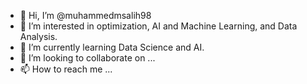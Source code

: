 - 👋 Hi, I’m @muhammedmsalih98
- 👀 I’m interested in optimization, AI and Machine Learning, and Data Analysis. 
- 🌱 I’m currently learning Data Science and AI.
- 💞️ I’m looking to collaborate on ...
- 📫 How to reach me ...

<!---
muhammedmsalih98/muhammedmsalih98 is a ✨ special ✨ repository because its `README.md` (this file) appears on your GitHub profile.
You can click the Preview link to take a look at your changes.
--->
